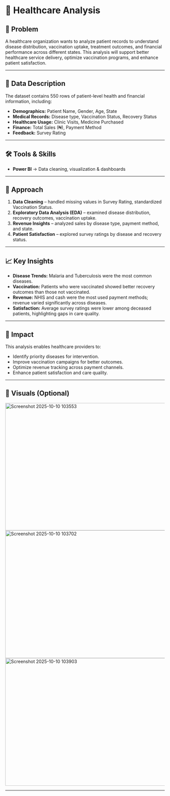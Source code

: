 # 🏥 Healthcare Analysis  

## 📌 Problem  
A healthcare organization wants to analyze patient records to understand disease distribution, vaccination uptake, treatment outcomes, and financial performance across different states. This analysis will support better healthcare service delivery, optimize vaccination programs, and enhance patient satisfaction.  

---

## 📂 Data Description  
The dataset contains 550 rows of patient-level health and financial information, including:  
- **Demographics:** Patient Name, Gender, Age, State  
- **Medical Records:** Disease type, Vaccination Status, Recovery Status  
- **Healthcare Usage:** Clinic Visits, Medicine Purchased  
- **Finance:** Total Sales (₦), Payment Method  
- **Feedback:** Survey Rating  

---

## 🛠️ Tools & Skills  
- **Power BI** → Data cleaning, visualization & dashboards  
---

## 🔎 Approach  
1. **Data Cleaning** – handled missing values in Survey Rating, standardized Vaccination Status.  
2. **Exploratory Data Analysis (EDA)** – examined disease distribution, recovery outcomes, vaccination uptake.  
3. **Revenue Insights** – analyzed sales by disease type, payment method, and state.  
4. **Patient Satisfaction** – explored survey ratings by disease and recovery status.  

---

## 📈 Key Insights  
- **Disease Trends:** Malaria and Tuberculosis were the most common diseases.  
- **Vaccination:** Patients who were vaccinated showed better recovery outcomes than those not vaccinated.  
- **Revenue:** NHIS and cash were the most used payment methods; revenue varied significantly across diseases.  
- **Satisfaction:** Average survey ratings were lower among deceased patients, highlighting gaps in care quality.  

---

## 🎯 Impact  
This analysis enables healthcare providers to:  
- Identify priority diseases for intervention.  
- Improve vaccination campaigns for better outcomes.  
- Optimize revenue tracking across payment channels.  
- Enhance patient satisfaction and care quality.  

---

## 📸 Visuals (Optional)  
<img width="620" height="401" alt="Screenshot 2025-10-10 103553" src="https://github.com/user-attachments/assets/98730219-ad86-4bd9-af5a-b70f65df1be9" />
<img width="619" height="402" alt="Screenshot 2025-10-10 103702" src="https://github.com/user-attachments/assets/e55383a4-016f-4157-861c-ca5ce9b43689" />
<img width="619" height="402" alt="Screenshot 2025-10-10 103903" src="https://github.com/user-attachments/assets/6b3bba9e-c2d3-4dbf-afa8-aaf718a49c87" />



---
